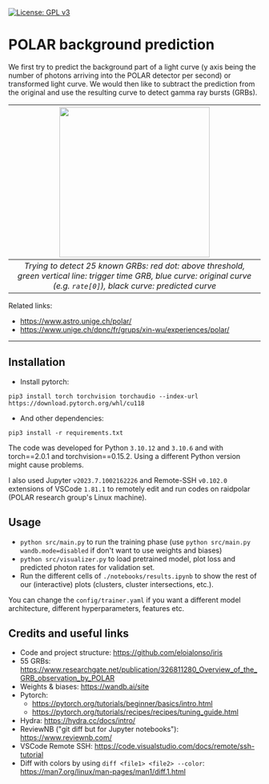 [![License: GPL v3](https://img.shields.io/badge/License-GPLv3-blue.svg)](https://www.gnu.org/licenses/gpl-3.0)

# POLAR background prediction

We first try to predict the background part of a light curve (y axis being the number of photons arriving into the POLAR detector per second) or transformed light curve. We would then like to subtract the prediction from the original and use the resulting curve to detect gamma ray bursts (GRBs).

| <img src="https://github.com/Zenchiyu/POLAR-background-prediction/assets/49496107/f2fa9896-db10-4742-b824-1cbe684a8b59" width=300> |
|:--:| 
| *Trying to detect 25 known GRBs: red dot: above threshold, green vertical line: trigger time GRB, blue curve: original curve (e.g. `rate[0]`), black curve: predicted curve* |


Related links:
- https://www.astro.unige.ch/polar/
- https://www.unige.ch/dpnc/fr/grups/xin-wu/experiences/polar/

---

## Installation

- Install pytorch:
```
pip3 install torch torchvision torchaudio --index-url https://download.pytorch.org/whl/cu118
```
- And other dependencies:
```
pip3 install -r requirements.txt
```

The code was developed for Python `3.10.12` and `3.10.6` and with torch==2.0.1 and torchvision==0.15.2. Using a different Python version might cause problems.

I also used Jupyter `v2023.7.1002162226` and Remote-SSH `v0.102.0` extensions of VSCode `1.81.1` to remotely edit and run codes on raidpolar (POLAR research group's Linux machine).

## Usage

- `python src/main.py` to run the training phase (use `python src/main.py wandb.mode=disabled` if don't want to use weights and biases)
- `python src/visualizer.py` to load pretrained model, plot loss and predicted photon rates for validation set.
- Run the different cells of `./notebooks/results.ipynb` to show the rest of our (interactive) plots (clusters, cluster intersections, etc.).

You can change the `config/trainer.yaml` if you want a different model architecture, different hyperparameters, features etc.

## Credits and useful links

- Code and project structure: https://github.com/eloialonso/iris
- 55 GRBs: https://www.researchgate.net/publication/326811280_Overview_of_the_GRB_observation_by_POLAR
- Weights & biases: https://wandb.ai/site
- Pytorch:
  - https://pytorch.org/tutorials/beginner/basics/intro.html
  - https://pytorch.org/tutorials/recipes/recipes/tuning_guide.html
- Hydra: https://hydra.cc/docs/intro/
- ReviewNB ("git diff but for Jupyter notebooks"): https://www.reviewnb.com/
- VSCode Remote SSH: https://code.visualstudio.com/docs/remote/ssh-tutorial
- Diff with colors by using `diff <file1> <file2> --color`: https://man7.org/linux/man-pages/man1/diff.1.html
